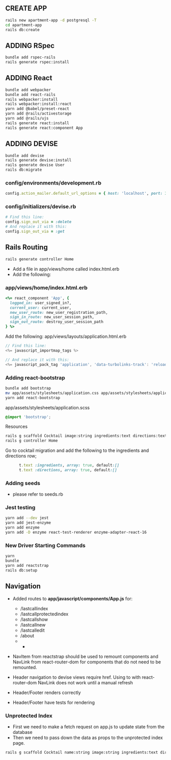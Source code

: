 ## CREATE APP
```bash
rails new apartment-app -d postgresql -T
cd apartment-app
rails db:create
```

## ADDING RSpec
```bash
bundle add rspec-rails
rails generate rspec:install
```

## ADDING React
```bash
bundle add webpacker
bundle add react-rails
rails webpacker:install
rails webpacker:install:react
yarn add @babel/preset-react
yarn add @rails/activestorage
yarn add @rails/ujs
rails generate react:install
rails generate react:component App
```

## ADDING DEVISE
```bash
bundle add devise
rails generate devise:install
rails generate devise User
rails db:migrate
```

### config/environments/development.rb
```ruby
config.action_mailer.default_url_options = { host: 'localhost', port: 3000 }
```

### config/initializers/devise.rb
```ruby
# Find this line:
config.sign_out_via = :delete
# And replace it with this:
config.sign_out_via = :get
```

## Rails Routing
```bash
rails generate controller Home
```
- Add a file in app/views/home called index.html.erb
- Add the following:

### app/views/home/index.html.erb
```ruby
<%= react_component 'App', {
  logged_in: user_signed_in?,
  current_user: current_user,
  new_user_route: new_user_registration_path,
  sign_in_route: new_user_session_path,
  sign_out_route: destroy_user_session_path
} %>
```
Add the following:
app/views/layouts/application.html.erb
```javascript
// Find this line:
<%= javascript_importmap_tags %>

// And replace it with this:
<%= javascript_pack_tag 'application', 'data-turbolinks-track': 'reload' %>
```
### Adding react-bootstrap
```bash
bundle add bootstrap
mv app/assets/stylesheets/application.css app/assets/stylesheets/application.scss
yarn add react-bootstrap
```
app/assets/stylesheets/application.scss
```scss
@import 'bootstrap';
```
Resources
```bash
rails g scaffold Cocktail image:string ingredients:text directions:text user_id:integer --api
rails g controller Home
```
Go to cocktail migration and add the following to the ingredients and directions row;
```ruby
      t.text :ingredients, array: true, default:[]
      t.text :directions, array: true, default:[]
```
### Adding seeds
- please refer to seeds.rb

### Jest testing
```bash
yarn add --dev jest
yarn add jest-enzyme
yarn add enzyme
yarn add -D enzyme react-test-renderer enzyme-adapter-react-16
```

### New Driver Starting Commands
```bash
yarn
bundle
yarn add reactstrap
rails db:setup
```

## Navigation
- Added routes to **app/javascript/components/App.js** for:
  - /lastcallindex
  - /lastcallprotectedindex
  - /lastcallshow
  - /lastcallnew
  - /lastcalledit
  - /about
  - *
- NavItem from reactstrap should be used to remount components and NavLink from react-router-dom for components that do not need to be remounted.
- Header navigation to devise views require href. Using to with react-router-dom NavLink does not work until a manual refresh

- Header/Footer renders correctly
- Header/Footer have tests for rendering

### Unprotected Index
- First we need to make a fetch request on app.js to update state from the database
- Then we need to pass down the data as props to the unprotected index page.

```bash
rails g scaffold Cocktail name:string image:string ingredients:text directions:text user:references --api
```